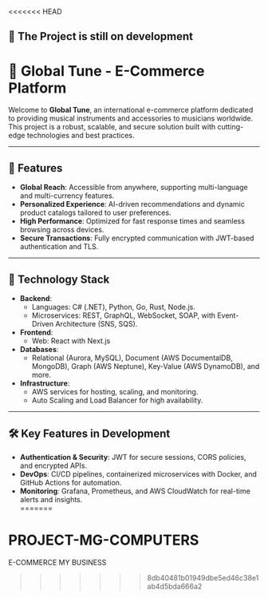 <<<<<<< HEAD
## 🚀 **The Project is still on development**

# 🎸 **Global Tune - E-Commerce Platform**  

Welcome to **Global Tune**, an international e-commerce platform dedicated to providing musical instruments and accessories to musicians worldwide. This project is a robust, scalable, and secure solution built with cutting-edge technologies and best practices.  

---

## 🌟 **Features**  
- **Global Reach**: Accessible from anywhere, supporting multi-language and multi-currency features.  
- **Personalized Experience**: AI-driven recommendations and dynamic product catalogs tailored to user preferences.  
- **High Performance**: Optimized for fast response times and seamless browsing across devices.  
- **Secure Transactions**: Fully encrypted communication with JWT-based authentication and TLS.  

---

## 🔧 **Technology Stack**  
- **Backend**:  
  - Languages: C# (.NET), Python, Go, Rust, Node.js.  
  - Microservices: REST, GraphQL, WebSocket, SOAP, with Event-Driven Architecture (SNS, SQS).  
- **Frontend**:  
  - Web: React with Next.js  
- **Databases**:  
  - Relational (Aurora, MySQL), Document (AWS DocumentalDB, MongoDB), Graph (AWS Neptune), Key-Value (AWS DynamoDB), and more.  
- **Infrastructure**:  
  - AWS services for hosting, scaling, and monitoring.  
  - Auto Scaling and Load Balancer for high availability.  

---

## 🛠️ **Key Features in Development**  
- **Authentication & Security**: JWT for secure sessions, CORS policies, and encrypted APIs.  
- **DevOps**: CI/CD pipelines, containerized microservices with Docker, and GitHub Actions for automation.  
- **Monitoring**: Grafana, Prometheus, and AWS CloudWatch for real-time alerts and insights.  
=======
# PROJECT-MG-COMPUTERS
E-COMMERCE MY BUSINESS
>>>>>>> 8db40481b01949dbe5ed46c38e1ab4d5bda666a2
